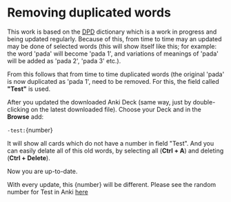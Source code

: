 # Removing duplicated words

This work is based on the [DPD](https://digitalpalidictionary.github.io/) dictionary which is a work in progress and being updated regularly. Because of this, from time to time may an updated may be done of selected words (this will show itself like this; for example: the word 'pada' will become 'pada 1', and variations of meanings of 'pada' will be added as 'pada 2', 'pada 3' etc.). 

From this follows that from time to time duplicated words (the original 'pada' is now duplicated as 'pada 1', need to be removed. For this, the field called **"Test"** is used.

After you updated the downloaded Anki Deck (same way, just by double-clicking on the latest downloaded file). Choose your Deck and in the **Browse** add:

`-test:`{number}

It will show all cards which do not have a number in field "Test". And you can easily delate all of this old words, by selecting all (**Ctrl + A**) and deleting (**Ctrl + Delete**). 

Now you are up-to-date.

With every update, this {number} will be different. Please see the random number for Test in Anki
 [here](https://github.com/sasanarakkha/study-tools/releases/latest)
